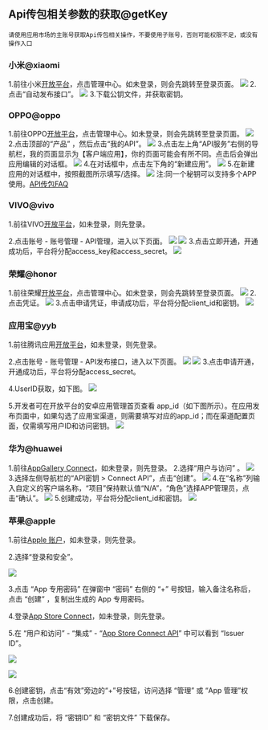 
## Api传包相关参数的获取@getKey
`请使用应用市场的主账号获取Api传包相关操作，不要使用子账号，否则可能权限不足，或没有操作入口`

### 小米@xiaomi
1.前往小米[开放平台](https://dev.mi.com/xiaomihyperos)，点击管理中心。如未登录，则会先跳转至登录页面。
![](https://web-ext-storage.dcloud.net.cn/appstore/mi_2025-09-01_155214_780.png)
2.点击“自动发布接口”。
![](https://web-ext-storage.dcloud.net.cn/appstore/mi_2025-09-01_155659_112.png)
3.下载公钥文件，并获取密钥。


### OPPO@oppo
1.前往OPPO[开放平台](https://open.oppomobile.com)，点击管理中心。如未登录，则会先跳转至登录页面。
![](https://web-ext-storage.dcloud.net.cn/appstore/oppo_2025-09-01_163233_036.png)
2.点击顶部的“产品” ，然后点击“我的API”。
![](https://web-ext-storage.dcloud.net.cn/appstore/oppo_2025-09-01_163303_508.png)
3.点击左上角“API服务”右侧的导航栏，我的页面显示为【客户端应用】，你的页面可能会有所不同。点击后会弹出应用编辑的对话框。
![](https://web-ext-storage.dcloud.net.cn/appstore/oppo_2025-09-01_163547_709.png)
4.在对话框中，点击左下角的“新建应用”。
![](https://web-ext-storage.dcloud.net.cn/appstore/oppo_2025-09-01_170306_252.png)
5.在新建应用的对话框中，按照截图所示填写/选择。
![](https://web-ext-storage.dcloud.net.cn/appstore/oppo_2025-09-01_164836_649.png)
注:同一个秘钥可以支持多个APP使用。[API传包FAQ](https://web-ext-storage.dcloud.net.cn/appstore/oppo_2025-09-01_164836_649.png)


### VIVO@vivo
1.前往VIVO[开放平台](https://dev.vivo.com.cn/contacts/details)，如未登录，则先登录。

2.点击账号 - 账号管理 - API管理，进入以下页面。
![](https://web-ext-storage.dcloud.net.cn/appstore/vivo_20240415150637181831.png)
![](https://web-ext-storage.dcloud.net.cn/appstore/vivo_20221008102105709868.png)
3.点击立即开通，开通成功后，平台将分配access_key和access_secret。
![](https://web-ext-storage.dcloud.net.cn/appstore/vivo_20221008101936287002.png)



### 荣耀@honor
1.前往荣耀[开放平台](https://developer.honor.com/cn)，点击管理中心。如未登录，则会先跳转至登录页面。
![](https://web-ext-storage.dcloud.net.cn/appstore/honor_2025-09-01_175654_723.png)
2.点击凭证。
![](https://web-ext-storage.dcloud.net.cn/appstore/honor_2025-09-01_175730_782.png)
3.点击申请凭证，申请成功后，平台将分配client_id和密钥。
![](https://web-ext-storage.dcloud.net.cn/appstore/honor_2025-09-01_180712_089.png)


### 应用宝@yyb
1.前往腾讯应用[开放平台](https://app.open.qq.com/p/home)，如未登录，则先登录。

2.点击账号 - 账号管理 - API发布接口，进入以下页面。
![](https://web-ext-storage.dcloud.net.cn/appstore/qq_2025-09-01_175038_522.png)
![](https://web-ext-storage.dcloud.net.cn/appstore/qq_2025-09-01_174814_738.png)
3.点击申请开通，开通成功后，平台将分配access_secret。 

4.UserID获取，如下图。
![](https://web-ext-storage.dcloud.net.cn/appstore/2025-09-23_110024_975.png)

5.开发者可在开放平台的安卓应用管理首页查看 app_id（如下图所示）。在应用发布页面中，如果勾选了应用宝渠道，则需要填写对应的app_id；而在渠道配置页面，仅需填写用户ID和访问密钥。
![](https://web-ext-storage.dcloud.net.cn/appstore/09231106.png)

### 华为@huawei
1.前往[AppGallery Connect](https://developer.huawei.com/consumer/cn/service/josp/agc/index.html)，如未登录，则先登录。
2.选择“用户与访问” 。
![](https://web-ext-storage.dcloud.net.cn/appstore/huawei0001.png)
3.选择左侧导航栏的“API密钥 > Connect API”，点击“创建”。
![](https://web-ext-storage.dcloud.net.cn/appstore/huawei002.png)
4.在“名称”列输入自定义的客户端名称，“项目”保持默认值“N/A”，“角色”选择APP管理员，点击“确认”。
![](https://web-ext-storage.dcloud.net.cn/appstore/huawei007.png)
5.创建成功，平台将分配client_id和密钥。
![](https://web-ext-storage.dcloud.net.cn/appstore/huawei004.png)


### 苹果@apple
1.前往[Apple 账户](https://account.apple.com/account/manage)，如未登录，则先登录。

2.选择“登录和安全”。

![](https://web-ext-storage.dcloud.net.cn/appstore/apple10001.png)

3.点击 “App 专用密码” 在弹窗中 “密码” 右侧的 “+” 号按钮，输入备注名称后，点击 “创建” ，复制出生成的 App 专用密码。

4.登录[App Store Connect](https://appstoreconnect.apple.com/)，如未登录，则先登录。

5.在 “用户和访问” - “集成” - “[App Store Connect API](https://appstoreconnect.apple.com/access/integrations/api)” 中可以看到 “Issuer ID”。

![](https://web-ext-storage.dcloud.net.cn/appstore/apple10002.png)

![](https://web-ext-storage.dcloud.net.cn/appstore/apple10003.png)

6.创建密钥，点击“有效”旁边的“+”号按钮，访问选择 “管理” 或 “App 管理”权限，点击创建。

7.创建成功后，将 “密钥ID” 和 “密钥文件” 下载保存。